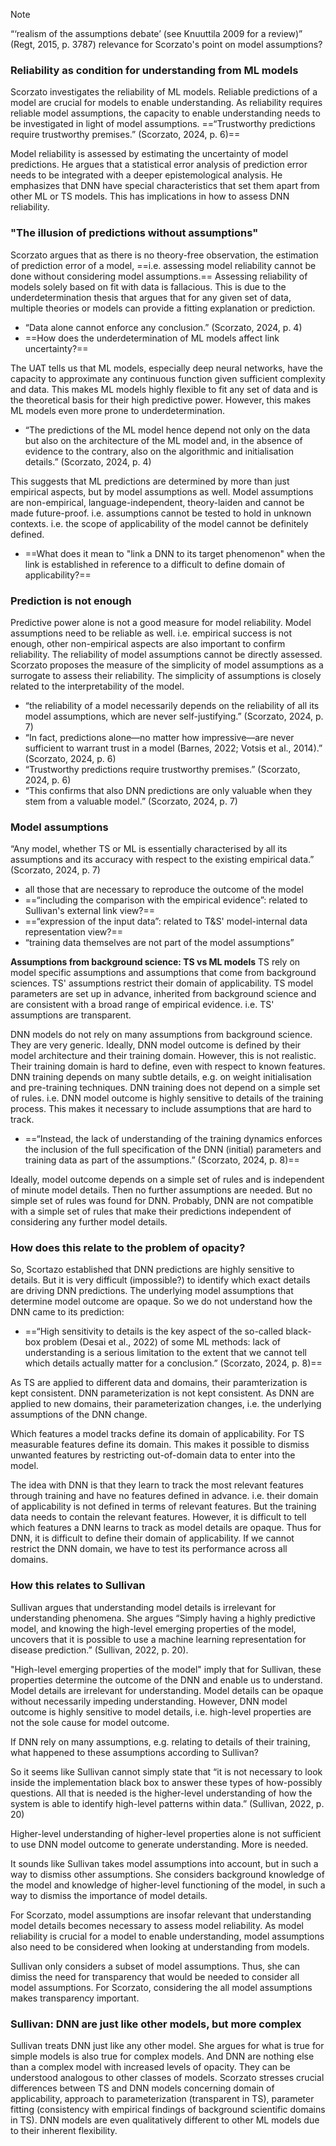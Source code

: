 >[!note]
>“‘realism of the assumptions debate’ (see Knuuttila 2009 for a review)” (Regt, 2015, p. 3787) relevance for Scorzato's point on model assumptions?
### Reliability as condition for understanding from ML models
Scorzato investigates the reliability of ML models. Reliable predictions of a model are crucial for  models to enable understanding. As reliability requires reliable model assumptions, the capacity to enable understanding needs to be investigated in light of model assumptions.
==“Trustworthy predictions require trustworthy premises.” (Scorzato, 2024, p. 6)==

Model reliability is assessed by estimating the uncertainty of model predictions. He argues that a statistical error analysis of prediction error needs to be integrated with a deeper epistemological analysis. He emphasizes that DNN have special characteristics that set them apart from other ML or TS models. This has implications in how to assess DNN reliability.

### "The illusion of predictions without assumptions"
Scorzato argues that as there is no theory-free observation, the estimation of prediction error of a model, ==i.e. assessing model reliability cannot be done without considering model assumptions.==
Assessing reliability of models solely based on fit with data is fallacious.
This is due to the underdetermination thesis that argues that for any given set of data, multiple theories or models can provide a fitting explanation or prediction.
- “Data alone cannot enforce any conclusion.” (Scorzato, 2024, p. 4)
- ==How does the underdetermination of ML models affect link uncertainty?==

The UAT tells us that ML models, especially deep neural networks, have the capacity to approximate any continuous function given sufficient complexity and data. This makes ML models highly flexible to fit any set of data and is the theoretical basis for their high predictive power.
However, this makes ML models even more prone to underdetermination.
- “The predictions of the ML model hence depend not only on the data but also on the architecture of the ML model and, in the absence of evidence to the contrary, also on the algorithmic and initialisation details.” (Scorzato, 2024, p. 4)

This suggests that ML predictions are determined by more than just empirical aspects, but by model assumptions as well.
Model assumptions are non-empirical, language-independent, theory-laiden and cannot be made future-proof. i.e. assumptions cannot be tested to hold in unknown contexts. 
i.e. the scope of applicability of the model cannot be definitely defined.
- ==What does it mean to "link a DNN to its target phenomenon" when the link is established in reference to a difficult to define domain of applicability?==

### Prediction is not enough
Predictive power alone is not a good measure for model reliability. Model assumptions need to be reliable as well. i.e. empirical success is not enough, other non-empirical aspects are also important to confirm reliability.
The reliability of model assumptions cannot be directly assessed. Scorzato proposes the measure of the simplicity of model assumptions as a surrogate to assess their reliability.
The simplicity of assumptions is closely related to the interpretability of the model.
- “the reliability of a model necessarily depends on the reliability of all its model assumptions, which are never self-justifying.” (Scorzato, 2024, p. 7)
- “In fact, predictions alone—no matter how impressive—are never sufficient to warrant trust in a model (Barnes, 2022; Votsis et al., 2014).” (Scorzato, 2024, p. 6)
- “Trustworthy predictions require trustworthy premises.” (Scorzato, 2024, p. 6)
- “This confirms that also DNN predictions are only valuable when they stem from a valuable model.” (Scorzato, 2024, p. 7)


### Model assumptions
“Any model, whether TS or ML is essentially characterised by all its assumptions and its accuracy with respect to the existing empirical data.” (Scorzato, 2024, p. 7)
- all those that are necessary to reproduce the outcome of the model
- ==“including the comparison with the empirical evidence”: related to Sullivan's external link view?==
- ==“expression of the input data”: related to T&S' model-internal data representation view?==
- “training data themselves are not part of the model assumptions”

**Assumptions from background science: TS vs ML models**
TS rely on model specific assumptions and assumptions that come from background sciences. TS' assumptions restrict their domain of applicability. TS model parameters are set up in advance, inherited from background science and are consistent with a broad range of empirical evidence. i.e. TS' assumptions are transparent.

DNN models do not rely on many assumptions from background science. They are very generic. Ideally, DNN model outcome is defined by their model architecture and their training domain. However, this is not realistic. Their training domain is hard to define, even with respect to known features. DNN training depends on many subtle details, e.g. on weight initialisation and pre-training techniques. DNN training does not depend on a simple set of rules. i.e. DNN model outcome is highly sensitive to details of the training process.
This makes it necessary to include assumptions that are hard to track.
- ==“Instead, the lack of understanding of the training dynamics enforces the inclusion of the full specification of the DNN (initial) parameters and training data as part of the assumptions.” (Scorzato, 2024, p. 8)==

Ideally, model outcome depends on a simple set of rules and is independent of minute model details. Then no further assumptions are needed. But no simple set of rules was found for DNN. Probably, DNN are not compatible with a simple set of rules that make their predictions independent of considering any further model details.

### How does this relate to the problem of opacity?
So, Scortazo established that DNN predictions are highly sensitive to details. But it is very difficult (impossible?) to identify which exact details are driving DNN predictions. The underlying model assumptions that determine model outcome are opaque. So we do not understand how the DNN came to its prediction:
- ==“High sensitivity to details is the key aspect of the so-called black-box problem (Desai et al., 2022) of some ML methods: lack of understanding is a serious limitation to the extent that we cannot tell which details actually matter for a conclusion.” (Scorzato, 2024, p. 8)==

As TS are applied to different data and domains, their paramterization is kept consistent.
DNN parameterization is not kept consistent. As DNN are applied to new domains, their parameterization changes, i.e. the underlying assumptions of the DNN change. 

Which features a model tracks define its domain of applicability.
For TS measurable features define its domain. This makes it possible to dismiss unwanted features by restricting out-of-domain data to enter into the model. 

The idea with DNN is that they learn to track the most relevant features through training and have no features defined in advance. i.e. their domain of applicability is not defined in terms of relevant features. But the training data needs to contain the relevant features. However, it is difficult to tell which features a DNN learns to track as model details are opaque. Thus for DNN, it is difficult to define their domain of applicability. 
If we cannot restrict the DNN domain, we have to test its performance across all domains.



### How this relates to Sullivan
Sullivan argues that understanding model details is irrelevant for understanding phenomena. She argues “Simply having a highly predictive model, and knowing the high-level emerging properties of the model, uncovers that it is possible to use a machine learning representation for disease prediction.” (Sullivan, 2022, p. 20).

"High-level emerging properties of the model" imply that for Sullivan, these properties determine the outcome of the DNN and enable us to understand. Model details are irrelevant for understanding. Model details can be opaque without necessarily impeding understanding. However, DNN model outcome is highly sensitive to model details, i.e. high-level properties are not the sole cause for model outcome.

If DNN rely on many assumptions, e.g. relating to details of their training, what happened to these assumptions according to Sullivan?

So it seems like Sullivan cannot simply state that “it is not necessary to look inside the implementation black box to answer these types of how-possibly questions. All that is needed is the higher-level understanding of how the system is able to identify high-level patterns within data.” (Sullivan, 2022, p. 20)

Higher-level understanding of higher-level properties alone is not sufficient to use DNN model outcome to generate understanding. More is needed. 

It sounds like Sullivan takes model assumptions into account, but in such a way to dismiss other assumptions. She considers background knowledge of the model and knowledge of higher-level functioning of the model, in such a way to dismiss the importance of model details. 

For Scorzato, model assumptions are insofar relevant that understanding model details becomes necessary to assess model reliability. As model reliability is crucial for a model to enable understanding, model assumptions also need to be considered when looking at understanding from models.

Sullivan only considers a subset of model assumptions. Thus, she can dimiss the need for transparency that would be needed to consider all model assumptions. For Scorzato, considering the all model assumptions makes transparency important.




### Sullivan: DNN are just like other models, but more complex
Sullivan treats DNN just like any other model. She argues for what is true for simple models is also true for complex models. And DNN are nothing else than a complex model with increased levels of opacity. They can be understood analogous to other classes of models.
Scorzato stresses crucial differences between TS and DNN models concerning domain of applicability, approach to parameterization (transparent in TS), parameter fitting (consistency with empirical findings of background scientific domains in TS). DNN models are even qualitatively different to other ML models due to their inherent flexibility.
